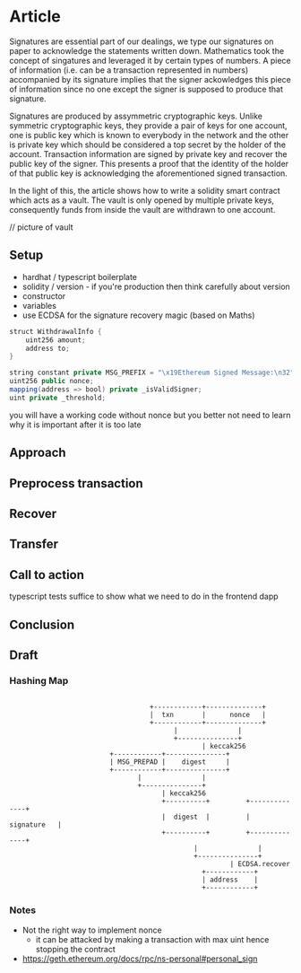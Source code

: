 # Article
Signatures are essential part of our dealings, we type our signatures on paper to acknowledge the statements
written down. Mathematics took the concept of singatures and leveraged it by certain types of numbers. 
A piece of information (i.e. can be a transaction represented in numbers) accompanied by its signature implies that the signer ackowledges this piece of information since no one except the signer is supposed to produce that signature.

Signatures are produced by assymmetric cryptographic keys. Unlike symmetric cryptographic keys, they provide
a pair of keys for one account, one is public key which is known to everybody in the network and the other is
private key which should be considered a top secret by the holder of the account. Transaction information
are signed by private key and recover the public key of the signer. This presents a proof that the identity 
of the holder of that public key is acknowledging the aforementioned signed transaction. 

In the light of this, the article shows how to write a solidity smart contract which acts as a vault. The vault is only opened by multiple private keys, consequently funds from inside the vault are withdrawn to one account.

// picture of vault

## Setup
- hardhat / typescript boilerplate
- solidity  / version - if you're production then think carefully about version
- constructor
- variables 
- use ECDSA for the signature recovery magic (based on Maths)
```java
struct WithdrawalInfo {
    uint256 amount;
    address to;
}

string constant private MSG_PREFIX = "\x19Ethereum Signed Message:\n32";
uint256 public nonce;
mapping(address => bool) private _isValidSigner;
uint private _threshold;
```

<!-- nonce protects from replay - think of replay as cropping signature from a paper  -->
you will have a working code without nonce but you better not need to learn why it is important after it is too late

## Approach 
<!-- show picture -->
<!-- high level overview -->

## Preprocess transaction


## Recover


## Transfer


## Call to action
 typescript tests suffice to show what we need to do in the frontend dapp

## Conclusion

## Draft
### Hashing Map
```

                                   +------------+--------------+
                                   |  txn       |      nonce   |
                                   +------------+--------------+
                                         |               |
                                         +---------------+
                                                | keccak256
                         +------------+---------------+
                         | MSG_PREPAD |    digest     |   
                         +------------+---------------+
                                |               |
                                +---------------+
                                      | keccak256
                                      +----------+         +--------------+
                                      |  digest  |         |  signature   |   
                                      +----------+         +--------------+                          
                                              |               |
                                              +---------------+
                                                       | ECDSA.recover 
                                                +------------+
                                                | address    |
                                                +------------+
```

### Notes
- Not the right way to implement nonce 
  - it can be attacked by making a transaction with max uint hence stopping the contract
- https://geth.ethereum.org/docs/rpc/ns-personal#personal_sign 